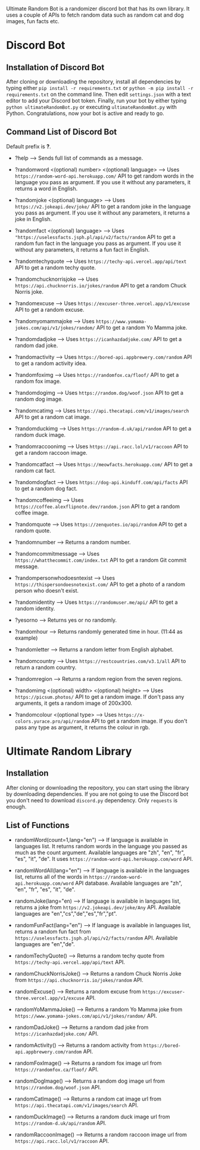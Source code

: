 Ultimate Random Bot is a randomizer discord bot that has its own library. It uses a couple of APIs to fetch random data such as random cat and dog images, fun facts etc.

# Discord Bot

## Installation of Discord Bot

After cloning or downloading the repository, install all dependencies by typing either `pip install -r requirements.txt` or `python -m pip install -r requirements.txt` on the command line.
Then edit `settings.json` with a text editor to add your Discord bot token. Finally, run your bot by either typing `python ultimateRandomBot.py` or executing `ultimateRandomBot.py` with Python.
Congratulations, now your bot is active and ready to go.

## Command List of Discord Bot

Default prefix is **?**.

+ ?help --> Sends full list of commands as a message.

+ ?randomword <(optional) number> <(optional) language> --> Uses `https://random-word-api.herokuapp.com/` API to get random words in the language you pass as argument.
  If you use it without any parameters, it returns a word in English.

+ ?randomjoke <(optional) language> --> Uses `https://v2.jokeapi.dev/joke/` API to get a random joke in the language you pass as argument.
  If you use it without any parameters, it returns a joke in English.

+ ?randomfact <(optional) language> --> Uses `"https://uselessfacts.jsph.pl/api/v2/facts/random` API to get a random fun fact in the language you pass as argument.
  If you use it without any parameters, it returns a fun fact in English.

+ ?randomtechyquote --> Uses `https://techy-api.vercel.app/api/text` API to get a random techy quote.

+ ?randomchucknorrisjoke --> Uses `https://api.chucknorris.io/jokes/random` API to get a random Chuck Norris joke.

+ ?randomexcuse --> Uses `https://excuser-three.vercel.app/v1/excuse` API to get a random excuse.

+ ?randomyomammajoke --> Uses `https://www.yomama-jokes.com/api/v1/jokes/random/` API to get a random Yo Mamma joke.

+ ?randomdadjoke --> Uses `https://icanhazdadjoke.com/` API to get a random dad joke.

+ ?randomactivity --> Uses `https://bored-api.appbrewery.com/random` API to get a random activity idea.

+ ?randomfoximg --> Uses `https://randomfox.ca/floof/` API to get a random fox image.

+ ?randomdogimg --> Uses `https://random.dog/woof.json` API to get a random dog image.

+ ?randomcatimg --> Uses `https://api.thecatapi.com/v1/images/search` API to get a random cat image.

+ ?randomduckimg --> Uses `https://random-d.uk/api/random` API to get a random duck image.

+ ?randomraccoonimg --> Uses `https://api.racc.lol/v1/raccoon` API to get a random raccoon image.

+ ?randomcatfact --> Uses `https://meowfacts.herokuapp.com/` API to get a random cat fact.

+ ?randomdogfact --> Uses `https://dog-api.kinduff.com/api/facts` API to get a random dog fact.               

+ ?randomcoffeeimg --> Uses `https://coffee.alexflipnote.dev/random.json` API to get a random coffee image.

+ ?randomquote --> Uses `https://zenquotes.io/api/random` API to get a random quote.

+ ?randomnumber --> Returns a random number.

+ ?randomcommitmessage --> Uses `https://whatthecommit.com/index.txt` API to get a random Git commit message.

+ ?randompersonwhodoesntexist --> Uses `https://thispersondoesnotexist.com/` API to get a photo of a random person who doesn't exist.

+ ?randomidentity --> Uses `https://randomuser.me/api/` API to get a random identity.

+ ?yesorno --> Returns yes or no randomly.

+ ?randomhour --> Returns randomly generated time in hour. (11:44 as example)

+ ?randomletter --> Returns a random letter from English alphabet.

+ ?randomcountry --> Uses `https://restcountries.com/v3.1/all` API to return a random country.

+ ?randomregion --> Returns a random region from the seven regions.

+ ?randomimg <(optional) width> <(optional) height> --> Uses `https://picsum.photos/` API to get a random image. If don't pass any arguments, it gets a random image of 200x300.               

+ ?randomcolour <(optional type> --> Uses `https://x-colors.yurace.pro/api/random` API to get a random image. If you don't pass any type as argument, it returns the colour in rgb.

# Ultimate Random Library

## Installation

After cloning or downloading the repository, you can start using the library by downloading dependencies.
If you are not going to use the Discord bot you don't need to download `discord.py` dependency. Only `requests` is enough.

## List of Functions

+ randomWord(count=1,lang="en") --> If language is available in languages list. It returns random words in the language you passed as much as the count argument.
  Available languages are "zh", "en", "fr", "es", "it", "de". It uses `https://random-word-api.herokuapp.com/word` API.

+ randomWordAll(lang="en") --> If language is available in the languages list, returns all of the words in `https://random-word-api.herokuapp.com/word` API database.
 Available languages are "zh", "en", "fr", "es", "it", "de".

+ randomJoke(lang="en) --> If language is available in languages list, returns a joke from `https://v2.jokeapi.dev/joke/Any` API. Available languages are "en","cs","de","es","fr","pt".

+ randomFunFact(lang="en") --> If language is available in languages list, returns a random fun fact from `https://uselessfacts.jsph.pl/api/v2/facts/random` API. Available languages are "en","de".

+ randomTechyQuote() --> Returns a random techy quote from `https://techy-api.vercel.app/api/text` API.

+ randomChuckNorrisJoke() --> Returns a random Chuck Norris Joke from `https://api.chucknorris.io/jokes/random` API.

+ randomExcuse() --> Returns a random excuse from `https://excuser-three.vercel.app/v1/excuse` API.

+ randomYoMammaJoke() --> Returns a random Yo Mamma joke from `https://www.yomama-jokes.com/api/v1/jokes/random/` API.

+ randomDadJoke() --> Returns a random dad joke from `https://icanhazdadjoke.com/` API.

+ randomActivity() --> Returns a random activity from `https://bored-api.appbrewery.com/random` API.

+ randomFoxImage() --> Returns a random fox image url from `https://randomfox.ca/floof/` API.

+ randomDogImage() --> Returns a random dog image url from `https://random.dog/woof.json` API.

+ randomCatImage() --> Returns a random cat image url from `https://api.thecatapi.com/v1/images/search` API.

+ randomDuckImage() --> Returns a random duck image url from `https://random-d.uk/api/random` API.

+ randomRaccoonImage() --> Returns a random raccoon image url from `https://api.racc.lol/v1/raccoon` API.
               
